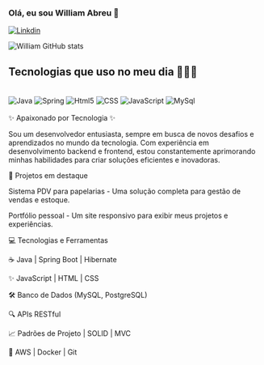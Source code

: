 ### Olá, eu sou William Abreu 👋
[![Linkdin](https://img.shields.io/badge/LinkedIn-0077B5?style=for-the-badge&logo=linkedin&logoColor=white)](https://www.linkedin.com/in/william-abreu-pereira/)

![William GitHub stats](https://github-readme-stats.vercel.app/api?username=abreuwilliam&show_icons=true&theme=radical)

## Tecnologias que uso no meu dia 👨🏻‍💻
<div style="display: inline_block"><br/>
<img align="center" alt="Java" src="https://img.shields.io/badge/Java-ED8B00?style=for-the-badge&logo=openjdk&logoColor=white" />
<img align="center" alt="Spring" src="https://img.shields.io/badge/Spring-6DB33F?style=for-the-badge&logo=spring&logoColor=white" />
<img align="center" alt="Html5" src="https://img.shields.io/badge/HTML-239120?style=for-the-badge&logo=html5&logoColor=white" />
<img align="center" alt="CSS" src="https://img.shields.io/badge/CSS-239120?&style=for-the-badge&logo=css3&logoColor=white" />
<img align="center" alt="JavaScript" src="https://img.shields.io/badge/JavaScript-323330?style=for-the-badge&logo=javascript&logoColor=F7DF1E" />  
<img align="center" alt="MySql" src="https://img.shields.io/badge/MySQL-00000F?style=for-the-badge&logo=mysql&logoColor=white" />
</div><br/>
 ✨  Apaixonado por Tecnologia ✨

Sou um desenvolvedor entusiasta, sempre em busca de novos desafios e aprendizados no mundo da tecnologia. Com experiência em desenvolvimento backend e frontend, estou constantemente aprimorando minhas habilidades para criar soluções eficientes e inovadoras.

🌟 Projetos em destaque

Sistema PDV para papelarias - Uma solução completa para gestão de vendas e estoque.

Portfólio pessoal - Um site responsivo para exibir meus projetos e experiências.

💻 Tecnologias e Ferramentas

☕ Java | Spring Boot | Hibernate

✨ JavaScript | HTML | CSS

🛠️ Banco de Dados (MySQL, PostgreSQL)

🔍 APIs RESTful

📈 Padrões de Projeto | SOLID | MVC

💎 AWS | Docker | Git
